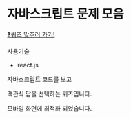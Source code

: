 # 자바스크립트 문제 모음

[:question:퀴즈 맞추러 가기!](https://junh-k.github.io/react-js-question/)

사용기술

* react.js


자바스크립트 코드를 보고

객관식 답을 선택하는 퀴즈입니다.

모바일 화면에 최적화 되었습니다.



